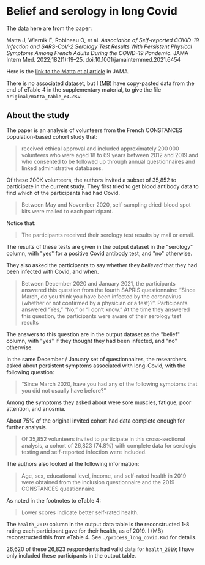 # Belief and serology in long Covid

The data here are from the paper:

Matta J, Wiernik E, Robineau O, et al. *Association of Self-reported COVID-19
Infection and SARS-CoV-2 Serology Test Results With Persistent Physical
Symptoms Among French Adults During the COVID-19 Pandemic*. JAMA Intern Med.
2022;182(1):19–25. doi:10.1001/jamainternmed.2021.6454

Here is the [link to the Matta et al
article](https://jamanetwork.com/journals/jamainternalmedicine/fullarticle/2785832)
in JAMA.

There is no associated dataset, but I (MB) have copy-pasted data from the end
of eTable 4 in the supplementary material, to give the file
`original/matta_table_e4.csv`.

## About the study

The paper is an analysis of volunteers from the French CONSTANCES
population-based cohort study that:

> received ethical approval and included approximately 200 000 volunteers who
were aged 18 to 69 years between 2012 and 2019 and who consented to be followed
up through annual questionnaires and linked administrative databases.

Of these 200K volunteers, the authors invited a subset of 35,852 to participate
in the current study.  They first tried to get blood antibody data to find
which of the participants had had Covid.

> Between May and November 2020, self-sampling dried-blood spot kits were
mailed to each participant.

Notice that:

> The participants received their serology test results by mail or email.

The results of these tests are given in the output dataset in the "serology"
column, with "yes" for a positive Covid antibody test, and "no" otherwise.

They also asked the participants to say whether they *believed* that they had
been infected with Covid, and when.

> Between December 2020 and January 2021, the participants answered this
question from the fourth SAPRIS questionnaire: “Since March, do you think you
have been infected by the coronavirus (whether or not confirmed by a physician
or a test)?”.  Participants answered “Yes,” “No,” or “I don’t know.” At the
time they answered this question, the participants were aware of their serology
test results

The answers to this question are in the output dataset as the "belief" column,
with "yes" if they thought they had been infected, and "no" otherwise.

In the same December / January set of questionnaires, the researchers asked
about persistent symptoms associated with long-Covid, with the following
question:

> “Since March 2020, have you had any of the following symptoms that you did
not usually have before?”

Among the symptoms they asked about were sore muscles, fatigue, poor attention, and anosmia.

About 75% of the original invited cohort had data complete enough for further
analysis.

> Of 35,852 volunteers invited to participate in this cross-sectional analysis, a cohort of 26,823 (74.8%) with complete data for serologic testing and self-reported infection were included.

The authors also looked at the following information:

> Age, sex, educational level, income, and self-rated health in 2019 were
obtained from the inclusion questionnaire and the 2019 CONSTANCES
questionnaire.

As noted in the footnotes to eTable 4:

> Lower scores indicate better self-rated health.

The `health_2019` column in the output data table is the reconstructed 1-8
rating each participant gave for their health, as of 2019.  I (MB)
reconstructed this from eTable 4.  See `./process_long_covid.Rmd` for details.

26,620 of these 26,823 respondents had valid data for `health_2019`; I have
only included these participants in the output table.
